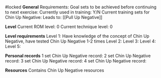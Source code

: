 #locked
**General**
Requirements:
Goal sets to be achieved before continuing to next exercise:
Currently used in training: Y/N
Current training sets for Chin Up Negative:
Leads to: [[Pull Up Negative]]

**Level**
Current ROM level: 0
Current technique level: 0

**Level requirements**
Level 1: Have knowledge of the concept of Chin Up Negative, have tested Chin Up Negative 1-2 times
Level 2:
Level 3:
Level 4:
Level 5:

**Personal records**
1 set Chin Up Negative record:
2 set Chin Up Negative record:
3 set Chin Up Negative record:
4 set Chin Up Negative record:

**Resources**
Contains Chin Up Negative resources

